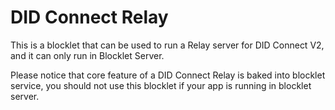 # DID Connect Relay

This is a blocklet that can be used to run a Relay server for DID Connect V2, and it can only run in Blocklet Server.

Please notice that core feature of a DID Connect Relay is baked into blocklet service, you should not use this blocklet if your app is running in blocklet server.
